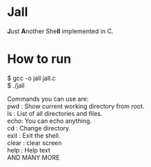 # Jall
<b>J</b>ust <b>A</b>nother She<b>ll</b> implemented in C.
<br/>
# How to run
$ gcc -o jall jall.c<br/>
$ ./jall

Commands you can use are:<br/>
			pwd	: Show current working directory from root.<br/>
		        ls	: List of all directories and files.<br/>
			echo: You can echo anything.<br/>
			cd 	: Change directory.<br/>
			exit : Exit the shell.<br/>
			clear : clear screen<br/>
			help : Help text<br/>
			AND MANY MORE<br/>


